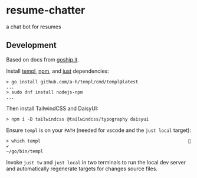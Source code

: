 # resume-chatter
a chat bot for resumes


## Development

Based on docs from [goship.it](https://goship.it/get-started).

Install [templ](https://templ.guide/), [npm](https://docs.npmjs.com/about-npm), and [just](https://just.systems/) dependencies:

```
> go install github.com/a-h/templ/cmd/templ@latest
...
> sudo dnf install nodejs-npm
...
```

Then install TailwindCSS and DaisyUI:

```
> npm i -D tailwindcss @tailwindcss/typography daisyui
```

Ensure `templ` is on your `PATH` (needed for vscode and the `just local` target):

```
> which templ                                                         ✔ 
~/go/bin/templ
```

Invoke `just tw` and `just local` in two terminals to run the local dev server and automatically regenerate targets for changes source files.

